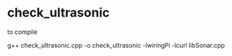 # check_ultrasonic
to compile

g++ check_ultrasonic.cpp -o check_ultrasonic -lwiringPi -lcurl libSonar.cpp

